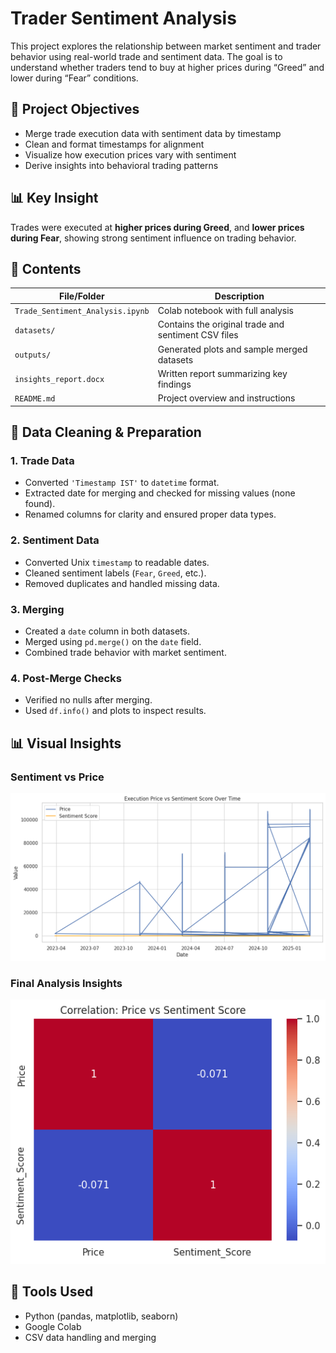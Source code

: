 # Trader Sentiment Analysis

This project explores the relationship between market sentiment and trader behavior using real-world trade and sentiment data. The goal is to understand whether traders tend to buy at higher prices during “Greed” and lower during “Fear” conditions.

## 📌 Project Objectives

- Merge trade execution data with sentiment data by timestamp
- Clean and format timestamps for alignment
- Visualize how execution prices vary with sentiment
- Derive insights into behavioral trading patterns

## 📊 Key Insight

Trades were executed at **higher prices during Greed**, and **lower prices during Fear**, showing strong sentiment influence on trading behavior.

## 📁 Contents

| File/Folder | Description |
|-------------|-------------|
| `Trade_Sentiment_Analysis.ipynb` | Colab notebook with full analysis |
| `datasets/` | Contains the original trade and sentiment CSV files |
| `outputs/` | Generated plots and sample merged datasets |
| `insights_report.docx` | Written report summarizing key findings |
| `README.md` | Project overview and instructions |


## 🧹 Data Cleaning & Preparation

### 1. Trade Data
- Converted `'Timestamp IST'` to `datetime` format.
- Extracted date for merging and checked for missing values (none found).
- Renamed columns for clarity and ensured proper data types.

### 2. Sentiment Data
- Converted Unix `timestamp` to readable dates.
- Cleaned sentiment labels (`Fear`, `Greed`, etc.).
- Removed duplicates and handled missing data.

### 3. Merging
- Created a `date` column in both datasets.
- Merged using `pd.merge()` on the `date` field.
- Combined trade behavior with market sentiment.

### 4. Post-Merge Checks
- Verified no nulls after merging.
- Used `df.info()` and plots to inspect results.

 ## 📊 Visual Insights

### Sentiment vs Price
![Graph](graph.png)

### Final Analysis Insights
![Insight](insight.png)


## 🚀 Tools Used

- Python (pandas, matplotlib, seaborn)
- Google Colab
- CSV data handling and merging




